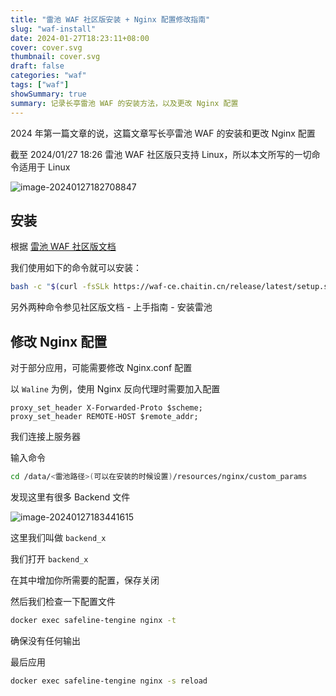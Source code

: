 ```yaml
---
title: "雷池 WAF 社区版安装 + Nginx 配置修改指南"
slug: "waf-install"
date: 2024-01-27T18:23:11+08:00
cover: cover.svg
thumbnail: cover.svg
draft: false
categories: "waf"
tags: ["waf"]
showSummary: true
summary: 记录长亭雷池 WAF 的安装方法，以及更改 Nginx 配置
---
```


2024 年第一篇文章的说，这篇文章写长亭雷池 WAF 的安装和更改 Nginx 配置

截至 2024/01/27 18:26 雷池 WAF 社区版只支持 Linux，所以本文所写的一切命令适用于 Linux

![image-20240127182708847](https://storage.yurl.eu.org/pumpkin/blogger/202401271827961.png)

## 安装

根据 [雷池 WAF 社区版文档][1]

我们使用如下的命令就可以安装：

```bash
bash -c "$(curl -fsSLk https://waf-ce.chaitin.cn/release/latest/setup.sh)"
```

另外两种命令参见社区版文档 - 上手指南 - 安装雷池

## 修改 Nginx 配置

对于部分应用，可能需要修改 Nginx.conf 配置

以 `Waline` 为例，使用 Nginx 反向代理时需要加入配置

```text
proxy_set_header X-Forwarded-Proto $scheme;
proxy_set_header REMOTE-HOST $remote_addr;
```

我们连接上服务器

输入命令

```bash
cd /data/<雷池路径>(可以在安装的时候设置)/resources/nginx/custom_params
```

发现这里有很多 Backend 文件

![image-20240127183441615](https://storage.yurl.eu.org/pumpkin/blogger/202401271834642.png)

这里我们叫做 `backend_x`

我们打开 `backend_x`

在其中增加你所需要的配置，保存关闭

然后我们检查一下配置文件

```bash
docker exec safeline-tengine nginx -t
```

确保没有任何输出

最后应用

```bash
docker exec safeline-tengine nginx -s reload
```

[1]: https://waf-ce.chaitin.cn/docs/guide/install
